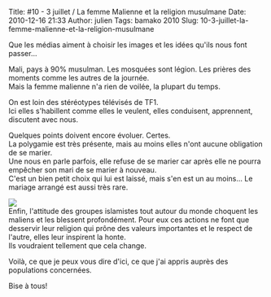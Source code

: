 Title: #10 - 3 juillet / La femme Malienne et la religion musulmane
Date: 2010-12-16 21:33
Author: julien
Tags: bamako 2010
Slug: 10-3-juillet-la-femme-malienne-et-la-religion-musulmane

Que les médias aiment à choisir les images et les idées qu'ils nous font
passer...  
  
Mali, pays à 90% musulman. Les mosquées sont légion. Les prières des
moments comme les autres de la journée.  
Mais la femme malienne n'a rien de voilée, la plupart du temps.  
  
On est loin des stéréotypes télévisés de TF1.  
Ici elles s'habillent comme elles le veulent, elles conduisent,
apprennent, discutent avec nous.  
  
Quelques points doivent encore évoluer. Certes.  
La polygamie est très présente, mais au moins elles n'ont aucune
obligation de se marier.  
Une nous en parle parfois, elle refuse de se marier car après elle ne
pourra empêcher son mari de se marier à nouveau.  
C'est un bien petit choix qui lui est laissé, mais s'en est un au
moins... Le mariage arrangé est aussi très rare.  
  
[![](http://3.bp.blogspot.com/_tav7TaMvWUo/TDJjm2oTtsI/AAAAAAAAABQ/aPtTHOb4cf4/s400/P1120829.JPG)](http://3.bp.blogspot.com/_tav7TaMvWUo/TDJjm2oTtsI/AAAAAAAAABQ/aPtTHOb4cf4/s1600/P1120829.JPG)  
Enfin, l'attitude des groupes islamistes tout autour du monde choquent
les maliens et les blessent profondément. Pour eux ces actions ne font
que desservir leur religion qui prône des valeurs importantes et le
respect de l'autre, elles leur inspirent la honte.  
Ils voudraient tellement que cela change.  
  
Voilà, ce que je peux vous dire d'ici, ce que j'ai appris auprès des
populations concernées.  
  
  
Bise à tous!

</p>

